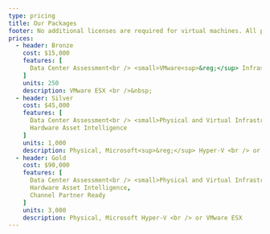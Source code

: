 ```yaml
---
type: pricing
title: Our Packages
footer: No additional licenses are required for virtual machines. All prices are in USD.
prices:
  - header: Bronze
    cost: $15,000
    features: [
      Data Center Assessment<br /> <small>VMware<sup>&reg;</sup> Infrastructure</small>,
    ]
    units: 250
    description: VMware ESX <br />&nbsp;
  - header: Silver
    cost: $45,000
    features: [
      Data Center Assessment<br /> <small>Physical and Virtual Infrastructure</small>,
      Hardware Asset Intelligence
    ]
    units: 1,000
    description: Physical, Microsoft<sup>&reg;</sup> Hyper-V <br /> or VMware ESX
  - header: Gold
    cost: $90,000
    features: [
      Data Center Assessment<br /> <small>Physical and Virtual Infrastructure</small>,
      Hardware Asset Intelligence,
      Channel Partner Ready
    ]
    units: 3,000
    description: Physical, Microsoft Hyper-V <br /> or VMware ESX
---
```

